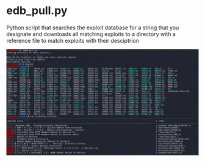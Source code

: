 # edb_pull.py
Python script that searches the exploit database for a string that you designate and downloads all matching exploits to
a directory with a reference file to match exploits with their desciptrion 

![](example/edb_pull.png )
